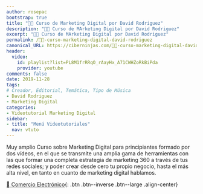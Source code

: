 ```yaml
---
author: rosepac
bootstrap: true
title: "👨‍🏫 Curso de Marketing Digital por David Rodriguez"
description: "👨‍🏫 Curso de MArketing Digital por David Rodriguez"
excerpt: "👨‍🏫 Curso de MArketing Digital por David Rodriguez"
permalink: /👨‍🏫-curso-marketing-digital-david-rodriguez
canonical_URL: https://ciberninjas.com/👨‍🏫-curso-marketing-digital-david-rodriguez
header:
  video:
    id: playlist?list=PL8M1frRRqO_rAayHx_A71CWHZoRkBiPda
    provider: youtube
comments: false
date: 2019-11-28
tags:
# Creador, Editorial, Temática, Tipo de Música
- David Rodriguez
- Marketing Digital
categories:
- Videotutorial Marketing Digital
sidebar:
- title: "Menú Videotutoriales"
  nav: vtuto
---
```


Muy amplio Curso sobre Marketing Digital para principiantes formado por dos vídeos, en el que se transmite una amplia gama de herramientas con las que formar una completa estrategia de marketing 360 a través de tus redes sociales; y poder crear desde cero tu propio negocio, hasta el más alta nivel, en tanto en cuanto de marketing digital hablamos.

[🛒 Comercio Electrónico](/cursos-tecnologia/#-comercio-electrónico){: .btn .btn--inverse .btn--large .align-center}
